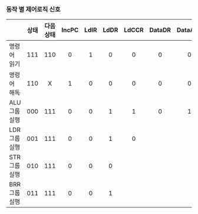 ### 동작 별 제어로직 신호
||상태|다음상태|IncPC|LdIR|LdDR|LdCCR|DataDR|DataALU|AddrPC|AddrALU|MemEn|MemWr|
|:-|:-:|:-:|:-:|:-:|:-:|:-:|:-:|:-:|:-:|:-:|:-:|:-:|
|명령어 읽기|111|110|0|1|0|0|0|0|1|0|1|0|
|명령어 해독|110|X|1|0|0|0|0|0|0|0|0|0|X|
|ALU 그룹 실행|000|111|0|0|1|1|0|1|0|0|0|X|
|LDR 그룹 실행|001|111|0|0|1|0|
|STR 그룹 실행|010|111|0|0|0|
|BRR 그룹 실행|011|111|0|0|1|
